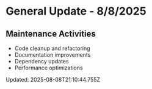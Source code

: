 # General Update - 8/8/2025

## Maintenance Activities

- Code cleanup and refactoring
- Documentation improvements
- Dependency updates
- Performance optimizations

Updated: 2025-08-08T21:10:44.755Z
